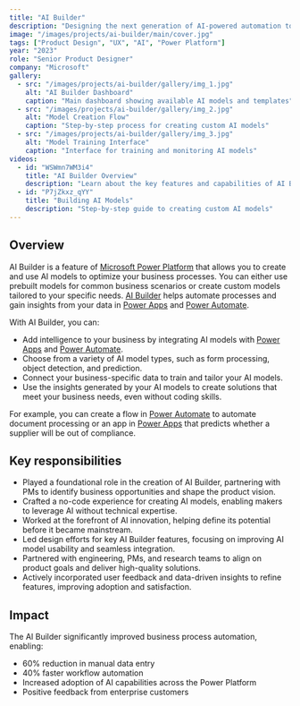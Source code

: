 ```yaml
---
title: "AI Builder"
description: "Designing the next generation of AI-powered automation tools for business users"
image: "/images/projects/ai-builder/main/cover.jpg"
tags: ["Product Design", "UX", "AI", "Power Platform"]
year: "2023"
role: "Senior Product Designer"
company: "Microsoft"
gallery:
  - src: "/images/projects/ai-builder/gallery/img_1.jpg"
    alt: "AI Builder Dashboard"
    caption: "Main dashboard showing available AI models and templates"
  - src: "/images/projects/ai-builder/gallery/img_2.jpg"
    alt: "Model Creation Flow"
    caption: "Step-by-step process for creating custom AI models"
  - src: "/images/projects/ai-builder/gallery/img_3.jpg"
    alt: "Model Training Interface"
    caption: "Interface for training and monitoring AI models"
videos:
  - id: "WSWmn7WM3i4"
    title: "AI Builder Overview"
    description: "Learn about the key features and capabilities of AI Builder"
  - id: "P7jZkxz_qYY"
    title: "Building AI Models"
    description: "Step-by-step guide to creating custom AI models"
---
```


## Overview

AI Builder is a feature of [Microsoft Power Platform](https://powerplatform.microsoft.com/) that allows you to create and use AI models to optimize your business processes. You can either use prebuilt models for common business scenarios or create custom models tailored to your specific needs. [AI Builder](https://learn.microsoft.com/en-us/ai-builder/overview) helps automate processes and gain insights from your data in [Power Apps](https://powerapps.microsoft.com/) and [Power Automate](https://powerautomate.microsoft.com/).

With AI Builder, you can:

- Add intelligence to your business by integrating AI models with [Power Apps](https://powerapps.microsoft.com/) and [Power Automate](https://powerautomate.microsoft.com/).
- Choose from a variety of AI model types, such as form processing, object detection, and prediction.
- Connect your business-specific data to train and tailor your AI models.
- Use the insights generated by your AI models to create solutions that meet your business needs, even without coding skills.

For example, you can create a flow in [Power Automate](https://powerautomate.microsoft.com/) to automate document processing or an app in [Power Apps](https://powerapps.microsoft.com/) that predicts whether a supplier will be out of compliance.

## Key responsibilities

- Played a foundational role in the creation of AI Builder, partnering with PMs to identify business opportunities and shape the product vision.
- Crafted a no-code experience for creating AI models, enabling makers to leverage AI without technical expertise.
- Worked at the forefront of AI innovation, helping define its potential before it became mainstream.
- Led design efforts for key AI Builder features, focusing on improving AI model usability and seamless integration.
- Partnered with engineering, PMs, and research teams to align on product goals and deliver high-quality solutions.
- Actively incorporated user feedback and data-driven insights to refine features, improving adoption and satisfaction.

## Impact

The AI Builder significantly improved business process automation, enabling:
- 60% reduction in manual data entry
- 40% faster workflow automation
- Increased adoption of AI capabilities across the Power Platform
- Positive feedback from enterprise customers
